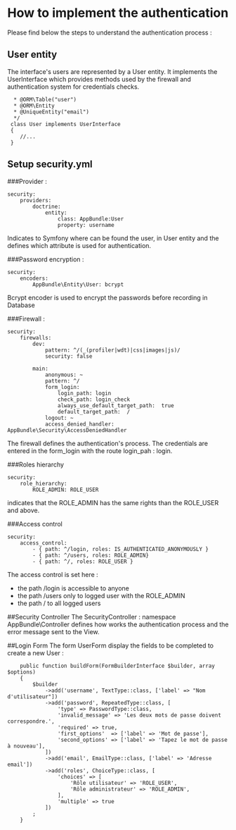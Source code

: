 # How to implement the authentication

Please find below the steps to understand the authentication process :
 
## User entity

The interface's users are represented by a User entity. It implements the UserInterface which provides methods used by the firewall and authentication system for credentials checks.

```/**
  * @ORM\Table("user")
  * @ORM\Entity
  * @UniqueEntity("email")
  */
 class User implements UserInterface
 {
    //...
 }
```

## Setup security.yml

###Provider :
```
security:
    providers:
        doctrine:
            entity:
                class: AppBundle:User
                property: username
```
Indicates to Symfony where can be found the user, in User entity and the defines which attribute is used for authentication.

###Password encryption :
```
security:
    encoders:
        AppBundle\Entity\User: bcrypt
```
Bcrypt encoder is used to encrypt the passwords before recording in Database

###Firewall :
```
security:
    firewalls:
        dev:
            pattern: ^/(_(profiler|wdt)|css|images|js)/
            security: false

        main:
            anonymous: ~
            pattern: ^/
            form_login:
                login_path: login
                check_path: login_check
                always_use_default_target_path:  true
                default_target_path:  /
            logout: ~
            access_denied_handler: AppBundle\Security\AccessDeniedHandler
```
The firewall defines the authentication's process. The credentials are entered in the form_login with the route login_pah : login.

###Roles hierarchy
```
security:
    role_hierarchy:
        ROLE_ADMIN: ROLE_USER
```
indicates that the ROLE_ADMIN has the same rights than the ROLE_USER and above.

###Access control
```
security:
    access_control:
        - { path: ^/login, roles: IS_AUTHENTICATED_ANONYMOUSLY }
        - { path: ^/users, roles: ROLE_ADMIN}
        - { path: ^/, roles: ROLE_USER }
```
The access control is set here :
*   the path /login is accessible to anyone
*   the path /users only to logged user with the ROLE_ADMIN
*   the path / to all logged users

##Security Controller
The SecurityController : namespace AppBundle\Controller defines how works the authentication process and the error message sent to the View. 

##Login Form
The form UserForm display the fields to be completed to create a new User :
```
    public function buildForm(FormBuilderInterface $builder, array $options)
    {
        $builder
            ->add('username', TextType::class, ['label' => "Nom d'utilisateur"])
            ->add('password', RepeatedType::class, [
                'type' => PasswordType::class,
                'invalid_message' => 'Les deux mots de passe doivent correspondre.',
                'required' => true,
                'first_options'  => ['label' => 'Mot de passe'],
                'second_options' => ['label' => 'Tapez le mot de passe à nouveau'],
            ])
            ->add('email', EmailType::class, ['label' => 'Adresse email'])
            ->add('roles', ChoiceType::class, [
                'choices' => [
                    'Rôle utilisateur' => 'ROLE_USER',
                    'Rôle administrateur' => 'ROLE_ADMIN',
                ],
                'multiple' => true
            ])
        ;
    }
```
